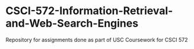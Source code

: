 # CSCI-572-Information-Retrieval-and-Web-Search-Engines
Repository for assignments done as part of USC Coursework for CSCI 572
